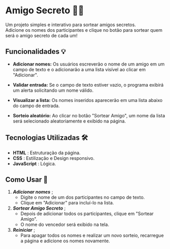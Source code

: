 # Amigo Secreto 🎉🎁  
Um projeto simples e interativo para sortear amigos secretos.  
Adicione os nomes dos participantes e clique no botão para sortear quem será o amigo secreto de cada um!  

## Funcionalidades 💡  

- **Adicionar nomes:** Os usuários escreverão o nome de um amigo em um campo de texto e o adicionarão a uma lista visível ao clicar em "Adicionar".  

- **Validar entrada:** Se o campo de texto estiver vazio, o programa exibirá um alerta solicitando um nome válido.  

- **Visualizar a lista:** Os nomes inseridos aparecerão em uma lista abaixo do campo de entrada.  

- **Sorteio aleatório:** Ao clicar no botão "Sortear Amigo", um nome da lista será selecionado aleatoriamente e exibido na página.

## Tecnologias Utilizadas 🛠️

- __HTML__ : Estruturação da página.
- __CSS__ : Estilização e Design responsivo.
- __JavaScript__ : Lógica.

## Como Usar 📑
1. __*Adicionar nomes*__ ;
   - Digite o nome de um dos participantes no campo de texto.
   - Clique em "Adicionar" para incluí-lo na lista.
2. __*Sortear Amigo Secreto*__ ;
   - Depois de adicionar todos os participantes, clique em "Sortear Amigo".
   - O nome do vencedor será exibido na tela.
3. __*Reiniciar*__ ;
   - Para apagar todos os nomes e realizar um novo sorteio, recarregue a página e adicione os nomes novamente.
